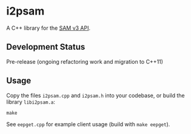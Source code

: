 # i2psam

A C++ library for the [SAM v3 API](https://geti2p.net/en/docs/api/samv3).

## Development Status

Pre-release (ongoing refactoring work and migration to C++11)

## Usage

Copy the files `i2psam.cpp` and `i2psam.h` into your codebase, or build the
library `libi2psam.a`:

    make

See `eepget.cpp` for example client usage (build with `make eepget`).
